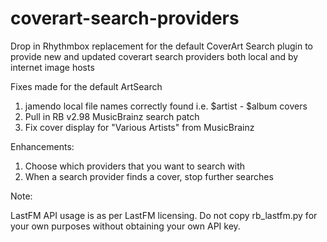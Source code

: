 coverart-search-providers
=========================

Drop in Rhythmbox replacement for the default CoverArt Search plugin to provide new and updated coverart search providers both local and by internet image hosts

Fixes made for the default ArtSearch

1. jamendo local file names correctly found i.e. $artist - $album covers
2. Pull in RB v2.98 MusicBrainz search patch
3. Fix cover display for "Various Artists" from MusicBrainz


Enhancements:

1. Choose which providers that you want to search with
2. When a search provider finds a cover, stop further searches


Note:

LastFM API usage is as per LastFM licensing.  Do not copy rb_lastfm.py for your own purposes without obtaining your own API key.
